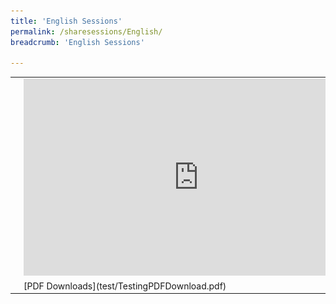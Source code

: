 ```yaml
---
title: 'English Sessions'
permalink: /sharesessions/English/
breadcrumb: 'English Sessions'

---
```

<table>
  <tr>
    <td rowspan="3">
      <img src="images/website-exhibitor-template-01-02.jpg">
    </td>
  </tr>
  <tr>
    <td>
      <iframe width="560" height="315" src="https://www.youtube.com/embed/GlJU3U2eDwA" frameborder="0" allow="accelerometer; autoplay; encrypted-media; gyroscope; picture-in-picture" allowfullscreen></iframe>
    </td>
   </tr>
   <tr>
    <td>
      [PDF Downloads](test/TestingPDFDownload.pdf)
    </td>
  </tr>
</table>
